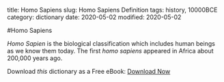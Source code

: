 title: Homo Sapiens
slug: Homo Sapiens Definition
tags: history, 10000BCE
category: dictionary
date: 2020-05-02
modified: 2020-05-02

#Homo Sapiens

_Homo Sapien_ is the biological
classification which includes human beings as we know them today.
The first _homo sapiens_ appeared in Africa about 200,000 years
ago.

Download *this* dictionary as a Free eBook: [Download Now](http://www.2ad.com/history/CairnsHistoryDictionary.pdf)

